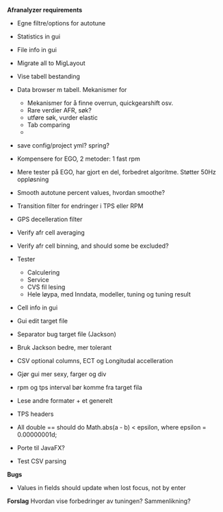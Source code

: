 **Afranalyzer requirements**

* Egne filtre/options for autotune
* Statistics in gui
* File info in gui
* Migrate all to MigLayout
* Vise tabell bestanding
* Data browser m tabell. Mekanismer for
    * Mekanismer for å finne overrun, quickgearshift osv.
    * Rare verdier AFR, søk?
    * utføre søk, vurder elastic
    * Tab comparing
    *
* save config/project yml? spring?

* Kompensere for EGO, 2 metoder: 1 fast rpm
* Mere tester på EGO, har gjort en del, forbedret algoritme. Støtter 50Hz oppløsning
* Smooth autotune percent values, hvordan smoothe?
* Transition filter for endringer i TPS eller RPM
* GPS decelleration filter
* Verify afr cell averaging
* Verify afr cell binning, and should some be excluded?
* Tester
    * Calculering
    * Service
    * CVS fil lesing
    * Hele løypa, med Inndata, modeller, tuning og tuning result

* Cell info in gui
* Gui edit target file
* Separator bug target file (Jackson)
* Bruk Jackson bedre, mer tolerant
* CSV optional columns, ECT og Longitudal accelleration
* Gjør gui mer sexy, farger og div
* rpm og tps interval bør komme fra target fila
* Lese andre formater + et generelt
* TPS headers
* All double == should do Math.abs(a - b) < epsilon, where epsilon = 0.00000001d;

* Porte til JavaFX?
* Test CSV parsing

**Bugs**
* Values in fields should update when lost focus, not by enter

**Forslag**
Hvordan vise forbedringer av tuningen? Sammenlikning?




 




